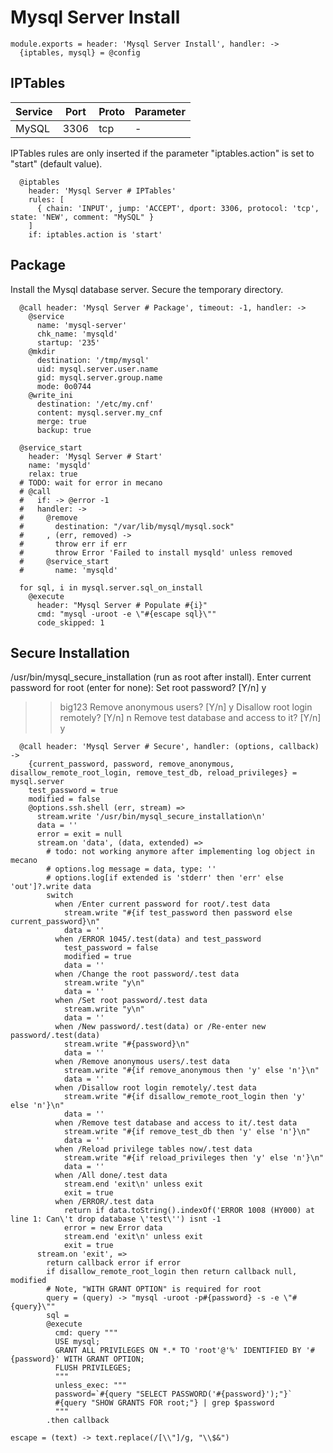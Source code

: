 
# Mysql Server Install

    module.exports = header: 'Mysql Server Install', handler: ->
      {iptables, mysql} = @config
    
## IPTables

| Service    | Port | Proto | Parameter |
|------------|------|-------|-----------|
| MySQL      | 3306 | tcp   | -         |


IPTables rules are only inserted if the parameter "iptables.action" is set to
"start" (default value).

      @iptables
        header: 'Mysql Server # IPTables'
        rules: [
          { chain: 'INPUT', jump: 'ACCEPT', dport: 3306, protocol: 'tcp', state: 'NEW', comment: "MySQL" }
        ]
        if: iptables.action is 'start'

## Package

Install the Mysql database server. Secure the temporary directory.

      @call header: 'Mysql Server # Package', timeout: -1, handler: ->
        @service
          name: 'mysql-server'
          chk_name: 'mysqld'
          startup: '235'
        @mkdir
          destination: '/tmp/mysql'
          uid: mysql.server.user.name
          gid: mysql.server.group.name
          mode: 0o0744
        @write_ini
          destination: '/etc/my.cnf'
          content: mysql.server.my_cnf
          merge: true
          backup: true

      @service_start
        header: 'Mysql Server # Start'
        name: 'mysqld'
        relax: true
      # TODO: wait for error in mecano
      # @call 
      #   if: -> @error -1
      #   handler: ->
      #     @remove
      #       destination: "/var/lib/mysql/mysql.sock"
      #     , (err, removed) ->
      #       throw err if err
      #       throw Error 'Failed to install mysqld' unless removed
      #     @service_start
      #       name: 'mysqld'

      for sql, i in mysql.server.sql_on_install
        @execute
          header: "Mysql Server # Populate #{i}"
          cmd: "mysql -uroot -e \"#{escape sql}\""
          code_skipped: 1

## Secure Installation

/usr/bin/mysql_secure_installation (run as root after install).
Enter current password for root (enter for none):
Set root password? [Y/n] y
>> big123
Remove anonymous users? [Y/n] y
Disallow root login remotely? [Y/n] n
Remove test database and access to it? [Y/n] y

      @call header: 'Mysql Server # Secure', handler: (options, callback) ->
        {current_password, password, remove_anonymous, disallow_remote_root_login, remove_test_db, reload_privileges} = mysql.server
        test_password = true
        modified = false
        @options.ssh.shell (err, stream) =>
          stream.write '/usr/bin/mysql_secure_installation\n'
          data = ''
          error = exit = null
          stream.on 'data', (data, extended) =>
            # todo: not working anymore after implementing log object in mecano
            # options.log message = data, type: ''
            # options.log[if extended is 'stderr' then 'err' else 'out']?.write data
            switch
              when /Enter current password for root/.test data
                stream.write "#{if test_password then password else current_password}\n"
                data = ''
              when /ERROR 1045/.test(data) and test_password
                test_password = false
                modified = true
                data = ''
              when /Change the root password/.test data
                stream.write "y\n"
                data = ''
              when /Set root password/.test data
                stream.write "y\n"
                data = ''
              when /New password/.test(data) or /Re-enter new password/.test(data)
                stream.write "#{password}\n"
                data = ''
              when /Remove anonymous users/.test data
                stream.write "#{if remove_anonymous then 'y' else 'n'}\n"
                data = ''
              when /Disallow root login remotely/.test data
                stream.write "#{if disallow_remote_root_login then 'y' else 'n'}\n"
                data = ''
              when /Remove test database and access to it/.test data
                stream.write "#{if remove_test_db then 'y' else 'n'}\n"
                data = ''
              when /Reload privilege tables now/.test data
                stream.write "#{if reload_privileges then 'y' else 'n'}\n"
                data = ''
              when /All done/.test data
                stream.end 'exit\n' unless exit
                exit = true
              when /ERROR/.test data
                return if data.toString().indexOf('ERROR 1008 (HY000) at line 1: Can\'t drop database \'test\'') isnt -1
                error = new Error data
                stream.end 'exit\n' unless exit
                exit = true
          stream.on 'exit', =>
            return callback error if error
            if disallow_remote_root_login then return callback null, modified
            # Note, "WITH GRANT OPTION" is required for root
            query = (query) -> "mysql -uroot -p#{password} -s -e \"#{query}\""
            sql =
            @execute
              cmd: query """
              USE mysql;
              GRANT ALL PRIVILEGES ON *.* TO 'root'@'%' IDENTIFIED BY '#{password}' WITH GRANT OPTION;
              FLUSH PRIVILEGES;
              """
              unless_exec: """
              password=`#{query "SELECT PASSWORD('#{password}');"}`
              #{query "SHOW GRANTS FOR root;"} | grep $password
              """
            .then callback

    escape = (text) -> text.replace(/[\\"]/g, "\\$&")
